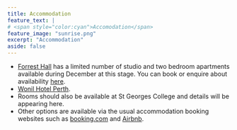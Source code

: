 ```yaml
---
title: Accommodation
feature_text: | 
# <span style="color:cyan">Accomodation</span>
feature_image: "sunrise.png"
excerpt: "Accommodation"
aside: false
---
```




- [Forrest Hall](https://www.forrestresearch.org.au/forrest-hall/) has a limited number of studio and two bedroom apartments available during December at this stage. You can book or enquire about availability [here](https://www.uwa.edu.au/study/student-life/accommodation/short-stays).
- [Wonil Hotel Perth](https://all.accor.com/hotel/C0T1/index.en.shtml?utm_campaign=seo+maps&utm_medium=seo+maps&utm_source=google+Maps).
- Rooms should also be available at St Georges College and details will be appearing here.
- Other options are available via the usual accommodation booking websites such as [booking.com](booking.com) and [Airbnb](https://www.airbnb.com.au).

